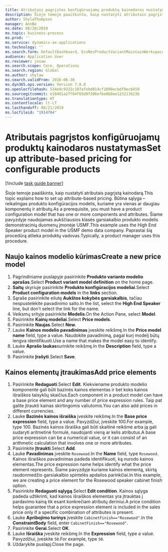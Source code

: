 ```yaml
---
title: Atributais pagrįstos konfigūruojamų produktų kainodaros nustatymas
description: Šioje temoje paaiškinta, kaip nustatyti atributais pagrįstą kainodarą.
author: ShylaThompson
manager: AnnBe
ms.date: 08/20/2019
ms.topic: business-process
ms.prod: ''
ms.service: dynamics-ax-applications
ms.technology: ''
ms.search.form: DefaultDashboard, EcoResProductVariantMaintainWorkspace, PCProductConfigurationModelListPage, PCPriceModelList, PCPriceModel, PCConstraintEditor
audience: Application User
ms.reviewer: josaw
ms.search.scope: Core, Operations
ms.search.region: Global
ms.author: shylaw
ms.search.validFrom: 2016-06-30
ms.dyn365.ops.version: Version 7.0.0
ms.openlocfilehash: 534e9c9332c107afebd814cf2090ecbdf0ec6459
ms.sourcegitcommit: e10491a2ff04f65d9f306ef6e068ee123213b23b
ms.translationtype: HT
ms.contentlocale: lt-LT
ms.lasthandoff: 08/21/2019
ms.locfileid: "1914704"
---
```

# <a name="set-up-attribute-based-pricing-for-configurable-products"></a><span data-ttu-id="6d840-103">Atributais pagrįstos konfigūruojamų produktų kainodaros nustatymas</span><span class="sxs-lookup"><span data-stu-id="6d840-103">Set up attribute-based pricing for configurable products</span></span>

[!include [task guide banner](../../includes/task-guide-banner.md)]

<span data-ttu-id="6d840-104">Šioje temoje paaiškinta, kaip nustatyti atributais pagrįstą kainodarą.</span><span class="sxs-lookup"><span data-stu-id="6d840-104">This topic explains how to set up attribute-based pricing.</span></span> <span data-ttu-id="6d840-105">Būtina sąlyga – reikalingas produkto konfigūracijos modelis, kuriame yra vienas ar daugiau komponentų ir atributų.</span><span class="sxs-lookup"><span data-stu-id="6d840-105">As a prerequisite, you must have a product configuration model that has one or more components and attributes.</span></span> <span data-ttu-id="6d840-106">Šiame pavyzdyje naudojamas aukščiausios klasės garsiakalbio produkto modelis demonstracinių duomenų įmonėje USMF.</span><span class="sxs-lookup"><span data-stu-id="6d840-106">This example uses the High End Speaker product model in the USMF demo data company.</span></span> <span data-ttu-id="6d840-107">Paprastai šią procedūrą atlieka produktų vadovas.</span><span class="sxs-lookup"><span data-stu-id="6d840-107">Typically, a product manager uses this procedure.</span></span>


## <a name="create-a-new-price-model"></a><span data-ttu-id="6d840-108">Naujo kainos modelio kūrimas</span><span class="sxs-lookup"><span data-stu-id="6d840-108">Create a new price model</span></span>
1. <span data-ttu-id="6d840-109">Pagrindiniame puslapyje pasirinkite **Produkto varianto modelio aprašas**.</span><span class="sxs-lookup"><span data-stu-id="6d840-109">Select **Product variant model definition** on the home page.</span></span>
2. <span data-ttu-id="6d840-110">**Saitų** skyriuje pasirinkite **Produkto konfigūracijos modeliai**.</span><span class="sxs-lookup"><span data-stu-id="6d840-110">Select **Product configuration models** in the **links** section.</span></span>
3. <span data-ttu-id="6d840-111">Sąraše pasirinkite eilutę **Aukštos kokybės garsiakalbis**, tačiau nespustelėkite pavadinimo saito.</span><span class="sxs-lookup"><span data-stu-id="6d840-111">In the list, select the **High End Speaker** line, but don’t select the link for the name.</span></span>
4. <span data-ttu-id="6d840-112">Veiksmų srityje pasirinkite **Modelis**.</span><span class="sxs-lookup"><span data-stu-id="6d840-112">On the Action Pane, select **Model**.</span></span>
5. <span data-ttu-id="6d840-113">Pasirinkite **Kainų modeliai**.</span><span class="sxs-lookup"><span data-stu-id="6d840-113">Select **Price models**.</span></span>
6. <span data-ttu-id="6d840-114">Pasirinkite **Naujas**.</span><span class="sxs-lookup"><span data-stu-id="6d840-114">Select **New**.</span></span>
7. <span data-ttu-id="6d840-115">Lauke **Kainos modelio pavadinimas** įveskite reikšmę.</span><span class="sxs-lookup"><span data-stu-id="6d840-115">In the **Price model name** field, type a value.</span></span> <span data-ttu-id="6d840-116">Naudokite pavadinimą, pagal kurį modelį būtų lengva identifikuoti.</span><span class="sxs-lookup"><span data-stu-id="6d840-116">Use a name that makes the model easy to identify.</span></span>  
8. <span data-ttu-id="6d840-117">Lauke **Aprašo laukas**surinkite reikšmę.</span><span class="sxs-lookup"><span data-stu-id="6d840-117">In the **Description** field, type a value.</span></span>
9. <span data-ttu-id="6d840-118">Pasirinkite **Įrašyti**.</span><span class="sxs-lookup"><span data-stu-id="6d840-118">Select **Save**.</span></span>

## <a name="add-price-elements"></a><span data-ttu-id="6d840-119">Kainos elementų įtraukimas</span><span class="sxs-lookup"><span data-stu-id="6d840-119">Add price elements</span></span>
1. <span data-ttu-id="6d840-120">Pasirinkite **Redaguoti**.</span><span class="sxs-lookup"><span data-stu-id="6d840-120">Select **Edit**.</span></span> <span data-ttu-id="6d840-121">Kiekviename produkto modelio komponente gali būti bazinės kainos elementas ir bet koks kainos išraiškos taisyklių skaičius.</span><span class="sxs-lookup"><span data-stu-id="6d840-121">Each component in a product model can have a base price element and any number of price expression rules.</span></span> <span data-ttu-id="6d840-122">Taip pat galite įtraukti kainas skirtingomis valiutomis.</span><span class="sxs-lookup"><span data-stu-id="6d840-122">You can also add prices in different currencies.</span></span>  
2. <span data-ttu-id="6d840-123">Lauke **Bazinės kainos išraiška** įveskite reikšmę.</span><span class="sxs-lookup"><span data-stu-id="6d840-123">In the **Base price expression** field, type a value.</span></span> <span data-ttu-id="6d840-124">Pavyzdžiui, įveskite 100.</span><span class="sxs-lookup"><span data-stu-id="6d840-124">For example, type 100.</span></span> <span data-ttu-id="6d840-125">Bazinės kainos išraiška gali būti skaitinė reikšmė arba ją gali sudaryti aritmetinė formulė, naudojanti vieną ar kelis atributus.</span><span class="sxs-lookup"><span data-stu-id="6d840-125">A base price expression can be a numerical value, or it can consist of an arithmetic calculation that involves one or more attributes.</span></span>  
3. <span data-ttu-id="6d840-126">Pasirinkite **Įtraukti**.</span><span class="sxs-lookup"><span data-stu-id="6d840-126">Select **Add**.</span></span>
4. <span data-ttu-id="6d840-127">Lauke **Pavadinimas** įveskite `Rosewood`.</span><span class="sxs-lookup"><span data-stu-id="6d840-127">In the **Name** field, type `Rosewood`.</span></span> <span data-ttu-id="6d840-128">Kainos išraiškos pavadinimas padeda identifikuoti, ką nurodo kainos elementas.</span><span class="sxs-lookup"><span data-stu-id="6d840-128">The price expression name helps identify what the price element represents.</span></span> <span data-ttu-id="6d840-129">Šiame pavyzdyje kuriame kainos elementą, skirtą raudonmedžio garsiakalbio spintelės apdailos parinkčiai.</span><span class="sxs-lookup"><span data-stu-id="6d840-129">In this example, we are creating a price element for the Rosewood speaker cabinet finish option.</span></span>  
5. <span data-ttu-id="6d840-130">Pasirinkite **Redaguoti sąlygą**.</span><span class="sxs-lookup"><span data-stu-id="6d840-130">Select **Edit condition**.</span></span> <span data-ttu-id="6d840-131">Kainos sąlyga padeda užtikrinti, kad kainos išraiškos elementas yra įtrauktas į pardavimo kainą tik esant konkrečiam atributų deriniui.</span><span class="sxs-lookup"><span data-stu-id="6d840-131">A price condition helps guarantee that a price expression element is included in the sales price only if a specific combination of attributes is present.</span></span>  
6. <span data-ttu-id="6d840-132">Lauke **Apribojimo turinys** įveskite `CabinetFinish=="Rosewood"`.</span><span class="sxs-lookup"><span data-stu-id="6d840-132">In the **ConstraintBody** field, enter `CabinetFinish=="Rosewood"`.</span></span>
7. <span data-ttu-id="6d840-133">Pasirinkite **Gerai**.</span><span class="sxs-lookup"><span data-stu-id="6d840-133">Select **OK**.</span></span>
8. <span data-ttu-id="6d840-134">Lauke **Išraiška** įveskite reikšmę.</span><span class="sxs-lookup"><span data-stu-id="6d840-134">In the **Expression** field, type a value.</span></span> <span data-ttu-id="6d840-135">Pavyzdžiui, įveskite `50`.</span><span class="sxs-lookup"><span data-stu-id="6d840-135">For example, type `50`.</span></span> 
9. <span data-ttu-id="6d840-136">Uždarykite puslapį.</span><span class="sxs-lookup"><span data-stu-id="6d840-136">Close the page.</span></span>

